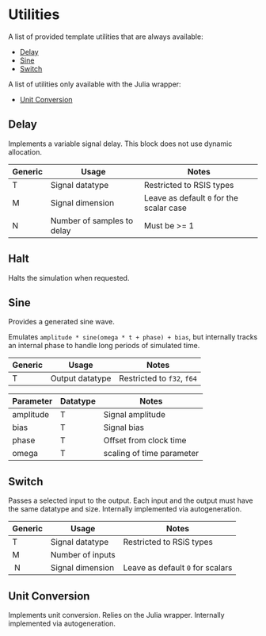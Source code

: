# Utilities
A list of provided template utilities that are always available:
- [Delay](#delay)
- [Sine](#sine)
- [Switch](#switch)

A list of utilities only available with the Julia wrapper:
- [Unit Conversion](#unit-conversion)


## Delay
Implements a variable signal delay. This block does not use dynamic allocation.

| Generic | Usage | Notes |
| --- | --- | --- |
| T | Signal datatype | Restricted to RSIS types |
| M | Signal dimension | Leave as default `0` for the scalar case |
| N | Number of samples to delay | Must be >= 1 |

## Halt
Halts the simulation when requested.

## Sine
Provides a generated sine wave.

Emulates `amplitude * sine(omega * t + phase) + bias`, but internally tracks an internal phase to handle long periods of simulated time.

| Generic | Usage | Notes |
| --- | --- | --- |
| T | Output datatype | Restricted to `f32`, `f64` |

| Parameter | Datatype | Notes |
| --- | --- | --- |
| amplitude | T | Signal amplitude |
| bias | T | Signal bias |
| phase | T | Offset from clock time |
| omega | T | scaling of time parameter |

## Switch
Passes a selected input to the output. Each input and the output must have the same datatype and size. Internally implemented via autogeneration.

| Generic | Usage | Notes |
| --- | --- | --- |
| T | Signal datatype | Restricted to RSiS types |
| M | Number of inputs | |
| N | Signal dimension | Leave as default `0` for scalars |

## Unit Conversion
Implements unit conversion. Relies on the Julia wrapper. Internally implemented via autogeneration.

